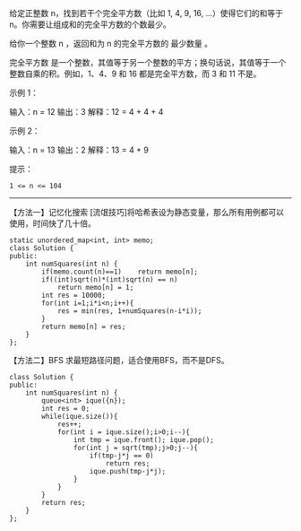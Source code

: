 给定正整数 n，找到若干个完全平方数（比如 1, 4, 9, 16, ...）使得它们的和等于 n。你需要让组成和的完全平方数的个数最少。

给你一个整数 n ，返回和为 n 的完全平方数的 最少数量 。

完全平方数 是一个整数，其值等于另一个整数的平方；换句话说，其值等于一个整数自乘的积。例如，1、4、9 和 16 都是完全平方数，而 3 和 11 不是。

示例 1：

输入：n = 12
输出：3 
解释：12 = 4 + 4 + 4

示例 2：

输入：n = 13
输出：2
解释：13 = 4 + 9

提示：

    1 <= n <= 104

---

【方法一】记忆化搜索
[流氓技巧]将哈希表设为静态变量，那么所有用例都可以使用，时间快了几十倍。

```
static unordered_map<int, int> memo;
class Solution {
public:
    int numSquares(int n) {
        if(memo.count(n)==1)    return memo[n];
        if((int)sqrt(n)*(int)sqrt(n) == n)
            return memo[n] = 1;
        int res = 10000;
        for(int i=1;i*i<n;i++){
            res = min(res, 1+numSquares(n-i*i));
        }
        return memo[n] = res;
    }
};
```

【方法二】BFS
求最短路径问题，适合使用BFS，而不是DFS。

```
class Solution {
public:
    int numSquares(int n) {
        queue<int> ique({n});
        int res = 0;
        while(ique.size()){
            res++;
            for(int i = ique.size();i>0;i--){
                int tmp = ique.front(); ique.pop();
                for(int j = sqrt(tmp);j>0;j--){
                    if(tmp-j*j == 0)
                        return res;
                    ique.push(tmp-j*j);
                }
            }
        }
        return res;        
    }
};
```